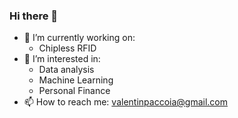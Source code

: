 ### Hi there 👋


- 🔭 I’m currently working on:
    - Chipless RFID
- 🌱 I’m interested in:
    - Data analysis
    - Machine Learning
    - Personal Finance
- 📫 How to reach me: valentinpaccoia@gmail.com
